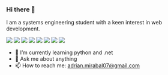 ### Hi there 👋

I am a systems engineering student with a keen interest in web development.

![ ](https://img.shields.io/badge/HTML5-blue)
![ ](https://img.shields.io/badge/CSS3-blue)
![ ](https://img.shields.io/badge/JavaScript-blue)
![ ](https://img.shields.io/badge/TypeScript-blue)
![ ](https://img.shields.io/badge/React-blue)
![ ](https://img.shields.io/badge/Python-blue)
![ ](https://img.shields.io/badge/C%-blue)
![ ](https://img.shields.io/badge/Node.js-blue)


- 🌱 I’m currently learning python and .net
- 💬 Ask me about anything
- 📫 How to reach me: adrian.mirabal07@gmail.com

<!--
**WearyMench/WearyMench** is a ✨ _special_ ✨ repository because its `README.md` (this file) appears on your GitHub profile.

Here are some ideas to get you started:

- 🔭 I’m currently working on ...

- 👯 I’m looking to collaborate on ...
- 🤔 I’m looking for help with ...
- 💬 Ask me about ...
- 📫 How to reach me: ...
- 😄 Pronouns: ...
- ⚡ Fun fact: ...
-->
